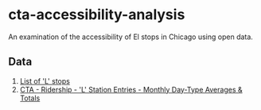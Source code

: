 # cta-accessibility-analysis
An examination of the accessibility of El stops in Chicago using open data.

## Data

1.  [List of 'L' stops](https://data.cityofchicago.org/Transportation/CTA-System-Information-List-of-L-Stops/8pix-ypme/about_data)
2.  [CTA - Ridership - 'L' Station Entries - Monthly Day-Type Averages & Totals](https://data.cityofchicago.org/Transportation/CTA-Ridership-L-Station-Entries-Monthly-Day-Type-A/t2rn-p8d7/about_data)
